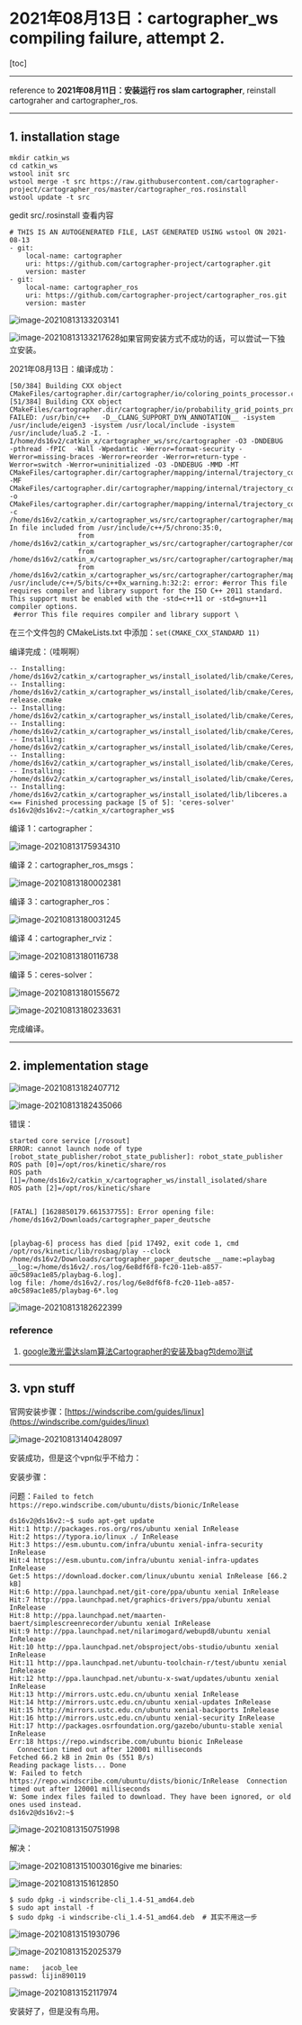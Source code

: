 # 2021年08月13日：cartographer_ws compiling failure, attempt 2.

[toc]

---

reference to **2021年08月11日：安装运行 ros slam cartographer**, reinstall cartograher and cartographer_ros.



---

## 1. installation stage

```
mkdir catkin_ws
cd catkin_ws
wstool init src
wstool merge -t src https://raw.githubusercontent.com/cartographer-project/cartographer_ros/master/cartographer_ros.rosinstall
wstool update -t src
```

gedit src/.rosinstall 查看内容
```
# THIS IS AN AUTOGENERATED FILE, LAST GENERATED USING wstool ON 2021-08-13
- git:
    local-name: cartographer
    uri: https://github.com/cartographer-project/cartographer.git
    version: master
- git:
    local-name: cartographer_ros
    uri: https://github.com/cartographer-project/cartographer_ros.git
    version: master
```

![image-20210813133203141](20210813_slam_cartographer_attempt_2.assets/image-20210813133203141.png)

<img src="20210813_slam_cartographer_attempt_2.assets/image-20210813133217628.png" alt="image-20210813133217628" style="zoom:100%;float:left" />

如果官网安装方式不成功的话，可以尝试一下独立安装。



2021年08月13日：编译成功：

```
[50/384] Building CXX object CMakeFiles/cartographer.dir/cartographer/io/coloring_points_processor.cc.o
[51/384] Building CXX object CMakeFiles/cartographer.dir/cartographer/io/probability_grid_points_processor.cc.o
FAILED: /usr/bin/c++   -D__CLANG_SUPPORT_DYN_ANNOTATION__ -isystem /usr/include/eigen3 -isystem /usr/local/include -isystem /usr/include/lua5.2 -I. -I/home/ds16v2/catkin_x/cartographer_ws/src/cartographer -O3 -DNDEBUG    -pthread -fPIC  -Wall -Wpedantic -Werror=format-security -Werror=missing-braces -Werror=reorder -Werror=return-type -Werror=switch -Werror=uninitialized -O3 -DNDEBUG -MMD -MT CMakeFiles/cartographer.dir/cartographer/mapping/internal/trajectory_connectivity_state.cc.o -MF CMakeFiles/cartographer.dir/cartographer/mapping/internal/trajectory_connectivity_state.cc.o.d -o CMakeFiles/cartographer.dir/cartographer/mapping/internal/trajectory_connectivity_state.cc.o -c /home/ds16v2/catkin_x/cartographer_ws/src/cartographer/cartographer/mapping/internal/trajectory_connectivity_state.cc
In file included from /usr/include/c++/5/chrono:35:0,
                 from /home/ds16v2/catkin_x/cartographer_ws/src/cartographer/cartographer/common/time.h:20,
                 from /home/ds16v2/catkin_x/cartographer_ws/src/cartographer/cartographer/mapping/internal/trajectory_connectivity_state.h:20,
                 from /home/ds16v2/catkin_x/cartographer_ws/src/cartographer/cartographer/mapping/internal/trajectory_connectivity_state.cc:17:
/usr/include/c++/5/bits/c++0x_warning.h:32:2: error: #error This file requires compiler and library support for the ISO C++ 2011 standard. This support must be enabled with the -std=c++11 or -std=gnu++11 compiler options.
 #error This file requires compiler and library support \
```

在三个文件包的 CMakeLists.txt 中添加：`set(CMAKE_CXX_STANDARD 11)`

编译完成：（哇啊啊）

```
-- Installing: /home/ds16v2/catkin_x/cartographer_ws/install_isolated/lib/cmake/Ceres/CeresTargets.cmake
-- Installing: /home/ds16v2/catkin_x/cartographer_ws/install_isolated/lib/cmake/Ceres/CeresTargets-release.cmake
-- Installing: /home/ds16v2/catkin_x/cartographer_ws/install_isolated/lib/cmake/Ceres/CeresConfig.cmake
-- Installing: /home/ds16v2/catkin_x/cartographer_ws/install_isolated/lib/cmake/Ceres/CeresConfigVersion.cmake
-- Installing: /home/ds16v2/catkin_x/cartographer_ws/install_isolated/lib/cmake/Ceres/FindEigen.cmake
-- Installing: /home/ds16v2/catkin_x/cartographer_ws/install_isolated/lib/cmake/Ceres/FindGlog.cmake
-- Installing: /home/ds16v2/catkin_x/cartographer_ws/install_isolated/lib/cmake/Ceres/FindGflags.cmake
-- Installing: /home/ds16v2/catkin_x/cartographer_ws/install_isolated/lib/libceres.a
<== Finished processing package [5 of 5]: 'ceres-solver'
ds16v2@ds16v2:~/catkin_x/cartographer_ws$ 
```

编译 1：cartographer：

![image-20210813175934310](20210813_slam_cartographer_attempt_2.assets/image-20210813175934310.png)

编译 2：cartographer_ros_msgs：

![image-20210813180002381](20210813_slam_cartographer_attempt_2.assets/image-20210813180002381.png)

编译 3：cartographer_ros：

![image-20210813180031245](20210813_slam_cartographer_attempt_2.assets/image-20210813180031245.png)

编译 4：cartographer_rviz：

![image-20210813180116738](20210813_slam_cartographer_attempt_2.assets/image-20210813180116738.png)

编译 5：ceres-solver：

![image-20210813180155672](20210813_slam_cartographer_attempt_2.assets/image-20210813180155672.png)

![image-20210813180233631](20210813_slam_cartographer_attempt_2.assets/image-20210813180233631.png)

完成编译。



---

## 2. implementation stage

![image-20210813182407712](20210813_slam_cartographer_attempt_2.assets/image-20210813182407712.png)

![image-20210813182435066](20210813_slam_cartographer_attempt_2.assets/image-20210813182435066.png)

错误：

```
started core service [/rosout]
ERROR: cannot launch node of type [robot_state_publisher/robot_state_publisher]: robot_state_publisher
ROS path [0]=/opt/ros/kinetic/share/ros
ROS path [1]=/home/ds16v2/catkin_x/cartographer_ws/install_isolated/share
ROS path [2]=/opt/ros/kinetic/share


[FATAL] [1628850179.661537755]: Error opening file: /home/ds16v2/Downloads/cartographer_paper_deutsche


[playbag-6] process has died [pid 17492, exit code 1, cmd /opt/ros/kinetic/lib/rosbag/play --clock /home/ds16v2/Downloads/cartographer_paper_deutsche __name:=playbag __log:=/home/ds16v2/.ros/log/6e8df6f8-fc20-11eb-a857-a0c589ac1e85/playbag-6.log].
log file: /home/ds16v2/.ros/log/6e8df6f8-fc20-11eb-a857-a0c589ac1e85/playbag-6*.log
```

![image-20210813182622399](20210813_slam_cartographer_attempt_2.assets/image-20210813182622399.png)



### reference

1. [google激光雷达slam算法Cartographer的安装及bag包demo测试](http://community.bwbot.org/topic/136/google%E6%BF%80%E5%85%89%E9%9B%B7%E8%BE%BEslam%E7%AE%97%E6%B3%95cartographer%E7%9A%84%E5%AE%89%E8%A3%85%E5%8F%8Abag%E5%8C%85demo%E6%B5%8B%E8%AF%95)





---

## 3. vpn stuff

官网安装步骤：[https://windscribe.com/guides/linux](https://windscribe.com/guides/linux)

![image-20210813140428097](20210813_slam_cartographer_attempt_2.assets/image-20210813140428097.png)

安装成功，但是这个vpn似乎不给力：

安装步骤：

问题：`Failed to fetch https://repo.windscribe.com/ubuntu/dists/bionic/InRelease`

```
ds16v2@ds16v2:~$ sudo apt-get update
Hit:1 http://packages.ros.org/ros/ubuntu xenial InRelease
Hit:2 https://typora.io/linux ./ InRelease
Hit:3 https://esm.ubuntu.com/infra/ubuntu xenial-infra-security InRelease
Hit:4 https://esm.ubuntu.com/infra/ubuntu xenial-infra-updates InRelease
Get:5 https://download.docker.com/linux/ubuntu xenial InRelease [66.2 kB]
Hit:6 http://ppa.launchpad.net/git-core/ppa/ubuntu xenial InRelease
Hit:7 http://ppa.launchpad.net/graphics-drivers/ppa/ubuntu xenial InRelease   
Hit:8 http://ppa.launchpad.net/maarten-baert/simplescreenrecorder/ubuntu xenial InRelease   
Hit:9 http://ppa.launchpad.net/nilarimogard/webupd8/ubuntu xenial InRelease                 
Hit:10 http://ppa.launchpad.net/obsproject/obs-studio/ubuntu xenial InRelease               
Hit:11 http://ppa.launchpad.net/ubuntu-toolchain-r/test/ubuntu xenial InRelease             
Hit:12 http://ppa.launchpad.net/ubuntu-x-swat/updates/ubuntu xenial InRelease               
Hit:13 http://mirrors.ustc.edu.cn/ubuntu xenial InRelease                                   
Hit:14 http://mirrors.ustc.edu.cn/ubuntu xenial-updates InRelease                           
Hit:15 http://mirrors.ustc.edu.cn/ubuntu xenial-backports InRelease                         
Hit:16 http://mirrors.ustc.edu.cn/ubuntu xenial-security InRelease                          
Hit:17 http://packages.osrfoundation.org/gazebo/ubuntu-stable xenial InRelease              
Err:18 https://repo.windscribe.com/ubuntu bionic InRelease
  Connection timed out after 120001 milliseconds
Fetched 66.2 kB in 2min 0s (551 B/s)
Reading package lists... Done
W: Failed to fetch https://repo.windscribe.com/ubuntu/dists/bionic/InRelease  Connection timed out after 120001 milliseconds
W: Some index files failed to download. They have been ignored, or old ones used instead.
ds16v2@ds16v2:~$ 

```

![image-20210813150751998](20210813_slam_cartographer_attempt_2.assets/image-20210813150751998.png)

解决：

<img src="20210813_slam_cartographer_attempt_2.assets/image-20210813151003016.png" alt="image-20210813151003016" style="zoom:100%;float:left" />

give me binaries:

![image-20210813151612850](20210813_slam_cartographer_attempt_2.assets/image-20210813151612850.png)

```
$ sudo dpkg -i windscribe-cli_1.4-51_amd64.deb
$ sudo apt install -f
$ sudo dpkg -i windscribe-cli_1.4-51_amd64.deb  # 其实不用这一步
```

![image-20210813151930796](20210813_slam_cartographer_attempt_2.assets/image-20210813151930796.png)

![image-20210813152025379](20210813_slam_cartographer_attempt_2.assets/image-20210813152025379.png)

```
name:	jacob_lee
passwd:	lijin890119
```

![image-20210813152117974](20210813_slam_cartographer_attempt_2.assets/image-20210813152117974.png)

安装好了，但是没有鸟用。
